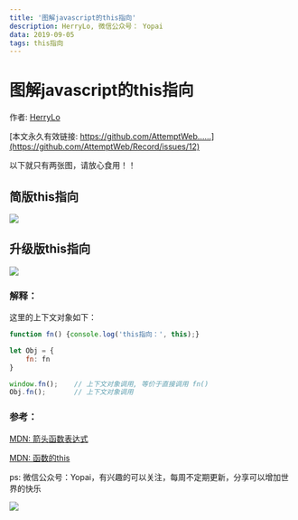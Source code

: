 ```yaml
---
title: '图解javascript的this指向'
description: HerryLo, 微信公众号： Yopai
data: 2019-09-05
tags: this指向
---
```


# 图解javascript的this指向

作者: [HerryLo](https://github.com/HerryLo)

[本文永久有效链接: https://github.com/AttemptWeb......](https://github.com/AttemptWeb/Record/issues/12)

以下就只有两张图，请放心食用！！

## 简版this指向
![](/20190912/1568171213364.jpg)

## 升级版this指向
![](/20190912/1568272846327.jpg)

### **解释：**
这里的上下文对象如下：
```javascript
function fn() {console.log('this指向：', this);}

let Obj = {
    fn: fn
}

window.fn();    // 上下文对象调用, 等价于直接调用 fn()
Obj.fn();       // 上下文对象调用
```
### 参考：

[MDN: 箭头函数表达式](https://developer.mozilla.org/zh-CN/docs/Web/JavaScript/Reference/Functions/Arrow_functions)

[MDN: 函数的this](https://developer.mozilla.org/zh-CN/docs/Web/JavaScript/Reference/Operators/this)

ps: 微信公众号：Yopai，有兴趣的可以关注，每周不定期更新，分享可以增加世界的快乐

![](https://i.screenshot.net/g2x6lbd)